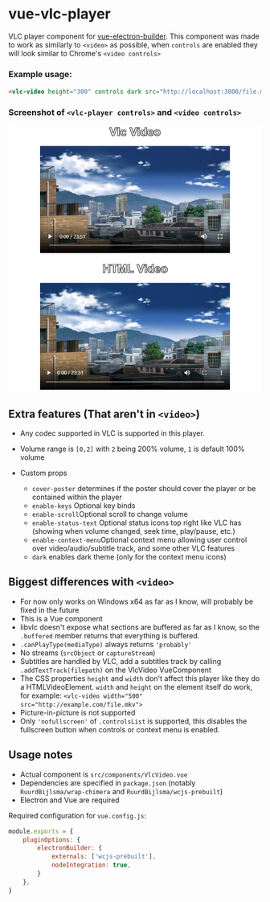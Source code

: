 # vue-vlc-player
VLC player component for [vue-electron-builder](https://github.com/nklayman/vue-cli-plugin-electron-builder).
This component was made to work as similarly to `<video>` as possible, when `controls` are enabled they will look similar to Chrome's `<video controls>`

### Example usage: 
```html
<vlc-video height="300" controls dark src="http://localhost:3000/file.mkv"/>
```

### Screenshot of `<vlc-player controls>` and `<video controls>`

![f](.gh/video-and-vlcvideo.png)

## Extra features (That aren't in `<video>`)
* Any codec supported in VLC is supported in this player.

* Volume range is `[0,2]` with `2` being 200% volume, `1` is default 100% volume
* Custom props
  * `cover-poster` determines if the poster should cover the player or be contained within the player
  * `enable-keys` Optional key binds 
  * `enable-scroll`Optional scroll to change volume 
  * `enable-status-text` Optional status icons top right like VLC has (showing when volume changed, seek time, play/pause, etc.) 
  * `enable-context-menu`Optional context menu allowing user control over video/audio/subtitle track, and some other VLC features 
  * `dark` enables dark theme (only for the context menu icons)

## Biggest differences with `<video>`
* For now only works on Windows x64 as far as I know, will probably be fixed in the future
* This is a Vue component
* libvlc doesn't expose what sections are buffered as far as I know, so the `.buffered` member returns that everything is buffered.
* `.canPlayType(mediaType)` always returns `'probably'`
* No streams (`srcObject` or `captureStream`)
* Subtitles are handled by VLC, add a subtitles track by calling `.addTextTrack(filepath)` on the VlcVideo VueComponent
* The CSS properties `height` and `width` don't affect this player like they do a HTMLVideoElement. `width` and `height` on the element itself do work, for example: `<vlc-video width="500" src="http://example.com/file.mkv">`
* Picture-in-picture is not supported
* Only `'nofullscreen'` of `.controlsList` is supported, this disables the fullscreen button when controls or context menu is enabled.

## Usage notes
* Actual component is `src/components/VlcVideo.vue`
* Dependencies are specified in `package.json` (notably `RuurdBijlsma/wrap-chimera` and `RuurdBijlsma/wcjs-prebuilt`)
* Electron and Vue are required

Required configuration for `vue.config.js`:
```js
module.exports = {
    pluginOptions: {
        electronBuilder: {
            externals: ['wcjs-prebuilt'],
            nodeIntegration: true,
        }
    },
}
```